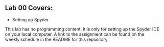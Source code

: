 ## Lab 00 Covers:

- Setting up Spyder

This lab has no programming content, it is only for setting up the Spyder IDE on your local computer. A link to the assignment can be found on the weekly schedule in the README for this repository.
